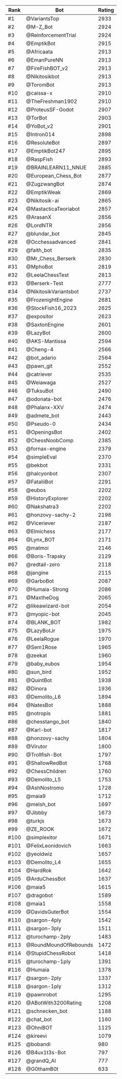 Rank|Bot|Rating
---|---|---
#1|@VariantsTop|2933
#2|@M-Z_Bot|2924
#3|@ReinforcementTrial|2924
#4|@EmptikBot|2915
#5|@Africaata|2913
#6|@EmanPureNN|2913
#7|@FireFishBOT_v2|2913
#8|@Nikitosikbot|2913
#9|@ToromBot|2913
#10|@caissa-x|2910
#11|@TheFreshman1902|2910
#12|@ProteusSF-Godot|2907
#13|@TorBot|2903
#14|@YoBot_v2|2901
#15|@Intron014|2898
#16|@ResoluteBot|2897
#17|@EmptikBot247|2895
#18|@RaspFish|2893
#19|@BRAINLEARN11_NNUE|2885
#20|@European_Chess_Bot|2877
#21|@ZugzwangBot|2874
#22|@EmptikWeak|2869
#23|@Nikitosik-ai|2865
#24|@MastacticaTeoriabot|2857
#25|@ArasanX|2856
#26|@LordNTR|2856
#27|@blundar_bot|2845
#28|@Occhessadvanced|2841
#29|@faith_bot|2835
#30|@Mr_Chess_Berserk|2830
#31|@MphoBot|2819
#32|@LeelaChessTest|2813
#33|@Berserk-Test|2777
#34|@NikitosikVariantsbot|2737
#35|@FrozenightEngine|2681
#36|@StockFish16_2023|2625
#37|@expositor|2623
#38|@SaxtonEngine|2601
#39|@LazyBot|2600
#40|@AKS-Mantissa|2594
#41|@Cheng-4|2566
#42|@bot_adario|2564
#43|@pawn_git|2552
#44|@catriever|2535
#45|@Weiawaga|2527
#46|@TuksuBot|2490
#47|@odonata-bot|2476
#48|@Phalanx-XXV|2474
#49|@admete_bot|2443
#50|@Pseudo-0|2434
#51|@OpeningsBot|2402
#52|@ChessNoobComp|2385
#53|@fornax-engine|2379
#54|@simpleEval|2370
#55|@bekbot|2331
#56|@halcyonbot|2307
#57|@FataliiBot|2291
#58|@eubos|2202
#59|@HistoryExplorer|2202
#60|@Nakshatra3|2202
#61|@honzovy-sachy-2|2198
#62|@Viceriever|2187
#63|@Elmichess|2177
#64|@Lynx_BOT|2171
#65|@matmoi|2146
#66|@Boris-Trapsky|2129
#67|@redtail-zero|2118
#68|@jangine|2115
#69|@GarboBot|2087
#70|@Humaia-Strong|2086
#71|@MaxtheDog|2065
#72|@likeawizard-bot|2054
#73|@myopic-bot|2045
#74|@BLANK_BOT|1982
#75|@LazyBotJr|1975
#76|@LeelaRogue|1970
#77|@Sem1Rose|1965
#78|@zeekat|1960
#79|@baby_eubos|1954
#80|@sun_bird|1952
#81|@QuintBot|1938
#82|@Dinora|1936
#83|@Demolito_L6|1894
#84|@NatesBot|1888
#85|@notropis|1881
#86|@chesstango_bot|1840
#87|@Karl-bot|1817
#88|@honzovy-sachy|1804
#89|@Virutor|1800
#90|@Trollfish-Bot|1797
#91|@ShallowRedBot|1768
#92|@ChessChildren|1760
#93|@Demolito_L5|1753
#94|@AshNostromo|1728
#95|@maia9|1712
#96|@melsh_bot|1697
#97|@Jibbby|1673
#98|@turkjs|1673
#99|@ZE_ROOK|1672
#100|@simplexitor|1671
#101|@FelixLeonidovich|1663
#102|@yeoldwiz|1657
#103|@Demolito_L4|1655
#104|@HardRok|1642
#105|@ArduChessBot|1637
#106|@maia5|1615
#107|@dragobot|1589
#108|@maia1|1558
#109|@DavidsGuterBot|1554
#110|@sargon-4ply|1542
#111|@sargon-3ply|1511
#112|@turochamp-2ply|1483
#113|@RoundMoundOfRebounds|1472
#114|@StupidChessRobot|1418
#115|@turochamp-1ply|1391
#116|@Humaia|1378
#117|@sargon-2ply|1337
#118|@sargon-1ply|1312
#119|@pawnrobot|1295
#120|@ABotWith3200Rating|1208
#121|@schnecken_bot|1188
#122|@chat_bot|1160
#123|@OhniBOT|1125
#124|@kireevi|1079
#125|@bobandi|980
#126|@B4ux1t3s-Bot|797
#127|@grandQ_AI|777
#128|@G0thamB0t|633
